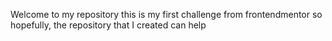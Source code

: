 Welcome to my repository this is my first challenge from frontendmentor so hopefully, the repository that I created can help

